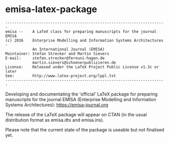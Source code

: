 # emisa-latex-package
```
-----------------------------------------------------------------------
emisa --    A LaTeX class for preparing manuscripts for the journal EMISA
(c) 2016    Enterprise Modelling and Information Systems Architectures -
            An International Journal (EMISA)
Maintainer: Stefan Strecker and Martin Sievers
E-mail:     stefan.strecker@fernuni-hagen.de
            martin.sievers@schoenerpublizieren.de
License:    Released under the LaTeX Project Public License v1.3c or later
See:        http://www.latex-project.org/lppl.txt
-----------------------------------------------------------------------
```

Developing and documentating the 'official' LaTeX package for preparing manuscripts for the journal EMISA (Enterprise Modelling and Information Systems Architectures): https://emisa-journal.org

The release of the LaTeX package will appear on CTAN (in the usual distribution format as emisa.dtx and emisa.ins).

Please note that the current state of the package is useable but not finalised yet.

